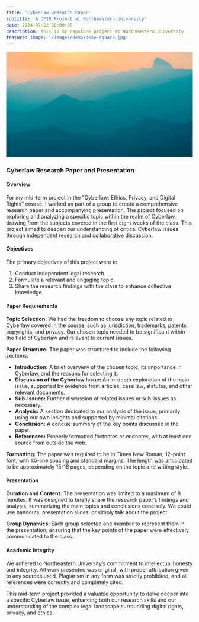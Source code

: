 ```yaml
---
title: 'CyberLaw Research Paper'
subtitle: 'A DFIR Project at Northeastern University'
date: 2024-07-22 00:00:00
description: This is my capstone project at Northeastern University .
featured_image: '/images/demo/demo-square.jpg'
---
```


![](/images/demo/demo-landscape.jpg)

### Cyberlaw Research Paper and Presentation

#### Overview
For my mid-term project in the "Cyberlaw: Ethics, Privacy, and Digital Rights" course, I worked as part of a group to create a comprehensive research paper and accompanying presentation. The project focused on exploring and analyzing a specific topic within the realm of Cyberlaw, drawing from the subjects covered in the first eight weeks of the class. This project aimed to deepen our understanding of critical Cyberlaw issues through independent research and collaborative discussion.

#### Objectives
The primary objectives of this project were to:
1. Conduct independent legal research.
2. Formulate a relevant and engaging topic.
3. Share the research findings with the class to enhance collective knowledge.

#### Paper Requirements
**Topic Selection:**
We had the freedom to choose any topic related to Cyberlaw covered in the course, such as jurisdiction, trademarks, patents, copyrights, and privacy. Our chosen topic needed to be significant within the field of Cyberlaw and relevant to current issues.

**Paper Structure:**
The paper was structured to include the following sections:
- **Introduction:** A brief overview of the chosen topic, its importance in Cyberlaw, and the reasons for selecting it.
- **Discussion of the Cyberlaw Issue:** An in-depth exploration of the main issue, supported by evidence from articles, case law, statutes, and other relevant documents.
- **Sub-Issues:** Further discussion of related issues or sub-issues as necessary.
- **Analysis:** A section dedicated to our analysis of the issue, primarily using our own insights and supported by minimal citations.
- **Conclusion:** A concise summary of the key points discussed in the paper.
- **References:** Properly formatted footnotes or endnotes, with at least one source from outside the web.

**Formatting:**
The paper was required to be in Times New Roman, 12-point font, with 1.5-line spacing and standard margins. The length was anticipated to be approximately 15-18 pages, depending on the topic and writing style.

#### Presentation
**Duration and Content:**
The presentation was limited to a maximum of 8 minutes. It was designed to briefly share the research paper’s findings and analysis, summarizing the main topics and conclusions concisely. We could use handouts, presentation slides, or simply talk about the project.

**Group Dynamics:**
Each group selected one member to represent them in the presentation, ensuring that the key points of the paper were effectively communicated to the class.

#### Academic Integrity
We adhered to Northeastern University’s commitment to intellectual honesty and integrity. All work presented was original, with proper attribution given to any sources used. Plagiarism in any form was strictly prohibited, and all references were correctly and completely cited.

This mid-term project provided a valuable opportunity to delve deeper into a specific Cyberlaw issue, enhancing both our research skills and our understanding of the complex legal landscape surrounding digital rights, privacy, and ethics.

